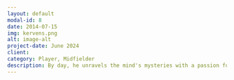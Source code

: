 ```yaml
---
layout: default
modal-id: 8
date: 2014-07-15
img: kervens.png
alt: image-alt
project-date: June 2024
client: 
category: Player, Midfielder
description: By day, he unravels the mind's mysteries with a passion for psychology. But when the suit comes off, you might find him on the soccer field or hosting Dokodenn.
---
```

